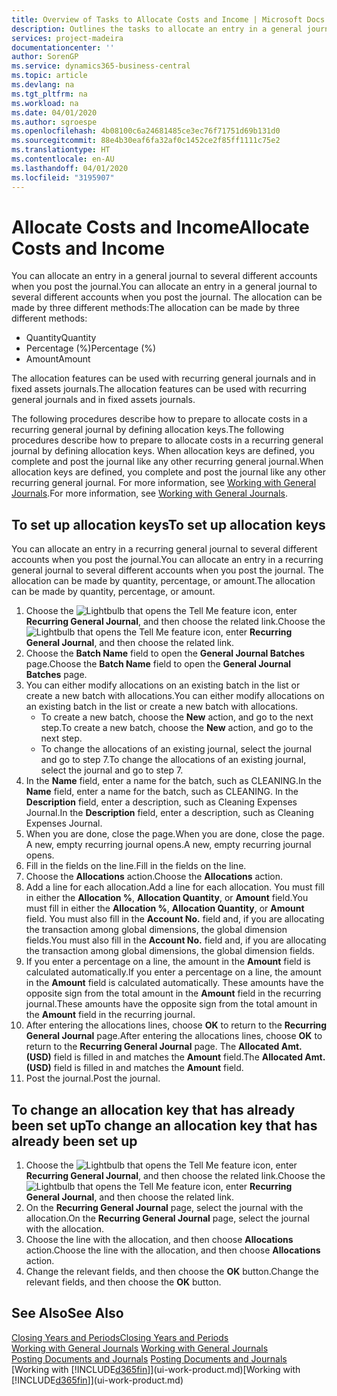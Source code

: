 ```yaml
---
title: Overview of Tasks to Allocate Costs and Income | Microsoft Docs
description: Outlines the tasks to allocate an entry in a general journal to several different accounts when you post the journal.
services: project-madeira
documentationcenter: ''
author: SorenGP
ms.service: dynamics365-business-central
ms.topic: article
ms.devlang: na
ms.tgt_pltfrm: na
ms.workload: na
ms.date: 04/01/2020
ms.author: sgroespe
ms.openlocfilehash: 4b08100c6a24681485ce3ec76f71751d69b131d0
ms.sourcegitcommit: 88e4b30eaf6fa32af0c1452ce2f85ff1111c75e2
ms.translationtype: HT
ms.contentlocale: en-AU
ms.lasthandoff: 04/01/2020
ms.locfileid: "3195907"
---
```

# <a name="allocate-costs-and-income"></a><span data-ttu-id="68e12-103">Allocate Costs and Income</span><span class="sxs-lookup"><span data-stu-id="68e12-103">Allocate Costs and Income</span></span>
<span data-ttu-id="68e12-104">You can allocate an entry in a general journal to several different accounts when you post the journal.</span><span class="sxs-lookup"><span data-stu-id="68e12-104">You can allocate an entry in a general journal to several different accounts when you post the journal.</span></span> <span data-ttu-id="68e12-105">The allocation can be made by three different methods:</span><span class="sxs-lookup"><span data-stu-id="68e12-105">The allocation can be made by three different methods:</span></span>

* <span data-ttu-id="68e12-106">Quantity</span><span class="sxs-lookup"><span data-stu-id="68e12-106">Quantity</span></span>
* <span data-ttu-id="68e12-107">Percentage (%)</span><span class="sxs-lookup"><span data-stu-id="68e12-107">Percentage (%)</span></span>
* <span data-ttu-id="68e12-108">Amount</span><span class="sxs-lookup"><span data-stu-id="68e12-108">Amount</span></span>

<span data-ttu-id="68e12-109">The allocation features can be used with recurring general journals and in fixed assets journals.</span><span class="sxs-lookup"><span data-stu-id="68e12-109">The allocation features can be used with recurring general journals and in fixed assets journals.</span></span>
<!--You can also distribute the cost or revenue of a line to an intercompany partner when you post a sales or purchase document. When you post the document, a line will be posted in your general journal, and a corresponding line will be created in the intercompany outbox.-->

<span data-ttu-id="68e12-110">The following procedures describe how to prepare to allocate costs in a recurring general journal by defining allocation keys.</span><span class="sxs-lookup"><span data-stu-id="68e12-110">The following procedures describe how to prepare to allocate costs in a recurring general journal by defining allocation keys.</span></span> <span data-ttu-id="68e12-111">When allocation keys are defined, you complete and post the journal like any other recurring general journal.</span><span class="sxs-lookup"><span data-stu-id="68e12-111">When allocation keys are defined, you complete and post the journal like any other recurring general journal.</span></span> <span data-ttu-id="68e12-112">For more information, see [Working with General Journals](ui-work-general-journals.md).</span><span class="sxs-lookup"><span data-stu-id="68e12-112">For more information, see [Working with General Journals](ui-work-general-journals.md).</span></span>

## <a name="to-set-up-allocation-keys"></a><span data-ttu-id="68e12-113">To set up allocation keys</span><span class="sxs-lookup"><span data-stu-id="68e12-113">To set up allocation keys</span></span>
<span data-ttu-id="68e12-114">You can allocate an entry in a recurring general journal to several different accounts when you post the journal.</span><span class="sxs-lookup"><span data-stu-id="68e12-114">You can allocate an entry in a recurring general journal to several different accounts when you post the journal.</span></span> <span data-ttu-id="68e12-115">The allocation can be made by quantity, percentage, or amount.</span><span class="sxs-lookup"><span data-stu-id="68e12-115">The allocation can be made by quantity, percentage, or amount.</span></span>
1. <span data-ttu-id="68e12-116">Choose the ![Lightbulb that opens the Tell Me feature](media/ui-search/search_small.png "Tell me what you want to do") icon, enter **Recurring General Journal**, and then choose the related link.</span><span class="sxs-lookup"><span data-stu-id="68e12-116">Choose the ![Lightbulb that opens the Tell Me feature](media/ui-search/search_small.png "Tell me what you want to do") icon, enter **Recurring General Journal**, and then choose the related link.</span></span>
2. <span data-ttu-id="68e12-117">Choose the **Batch Name** field to open the **General Journal Batches** page.</span><span class="sxs-lookup"><span data-stu-id="68e12-117">Choose the **Batch Name** field to open the **General Journal Batches** page.</span></span>
3. <span data-ttu-id="68e12-118">You can either modify allocations on an existing batch in the list or create a new batch with allocations.</span><span class="sxs-lookup"><span data-stu-id="68e12-118">You can either modify allocations on an existing batch in the list or create a new batch with allocations.</span></span>
   * <span data-ttu-id="68e12-119">To create a new batch, choose the **New** action, and go to the next step.</span><span class="sxs-lookup"><span data-stu-id="68e12-119">To create a new batch, choose the **New** action, and go to the next step.</span></span>
   * <span data-ttu-id="68e12-120">To change the allocations of an existing journal, select the journal and go to step 7.</span><span class="sxs-lookup"><span data-stu-id="68e12-120">To change the allocations of an existing journal, select the journal and go to step 7.</span></span>    
4. <span data-ttu-id="68e12-121">In the **Name** field, enter a name for the batch, such as CLEANING.</span><span class="sxs-lookup"><span data-stu-id="68e12-121">In the **Name** field, enter a name for the batch, such as CLEANING.</span></span> <span data-ttu-id="68e12-122">In the **Description** field, enter a description, such as Cleaning Expenses Journal.</span><span class="sxs-lookup"><span data-stu-id="68e12-122">In the **Description** field, enter a description, such as Cleaning Expenses Journal.</span></span>
5. <span data-ttu-id="68e12-123">When you are done, close the page.</span><span class="sxs-lookup"><span data-stu-id="68e12-123">When you are done, close the page.</span></span> <span data-ttu-id="68e12-124">A new, empty recurring journal opens.</span><span class="sxs-lookup"><span data-stu-id="68e12-124">A new, empty recurring journal opens.</span></span>
6. <span data-ttu-id="68e12-125">Fill in the fields on the line.</span><span class="sxs-lookup"><span data-stu-id="68e12-125">Fill in the fields on the line.</span></span>
7. <span data-ttu-id="68e12-126">Choose the **Allocations** action.</span><span class="sxs-lookup"><span data-stu-id="68e12-126">Choose the **Allocations** action.</span></span>
8. <span data-ttu-id="68e12-127">Add a line for each allocation.</span><span class="sxs-lookup"><span data-stu-id="68e12-127">Add a line for each allocation.</span></span> <span data-ttu-id="68e12-128">You must fill in either the **Allocation %**, **Allocation Quantity**, or **Amount** field.</span><span class="sxs-lookup"><span data-stu-id="68e12-128">You must fill in either the **Allocation %**, **Allocation Quantity**, or **Amount** field.</span></span> <span data-ttu-id="68e12-129">You must also fill in the **Account No.** field and, if you are allocating the transaction among global dimensions, the global dimension fields.</span><span class="sxs-lookup"><span data-stu-id="68e12-129">You must also fill in the **Account No.** field and, if you are allocating the transaction among global dimensions, the global dimension fields.</span></span>
9. <span data-ttu-id="68e12-130">If you enter a percentage on a line, the amount in the **Amount** field is calculated automatically.</span><span class="sxs-lookup"><span data-stu-id="68e12-130">If you enter a percentage on a line, the amount in the **Amount** field is calculated automatically.</span></span> <span data-ttu-id="68e12-131">These amounts have the opposite sign from the total amount in the **Amount** field in the recurring journal.</span><span class="sxs-lookup"><span data-stu-id="68e12-131">These amounts have the opposite sign from the total amount in the **Amount** field in the recurring journal.</span></span>
10. <span data-ttu-id="68e12-132">After entering the allocations lines, choose **OK** to return to the **Recurring General Journal** page.</span><span class="sxs-lookup"><span data-stu-id="68e12-132">After entering the allocations lines, choose **OK** to return to the **Recurring General Journal** page.</span></span> <span data-ttu-id="68e12-133">The **Allocated Amt. (USD)** field is filled in and matches the **Amount** field.</span><span class="sxs-lookup"><span data-stu-id="68e12-133">The **Allocated Amt. (USD)** field is filled in and matches the **Amount** field.</span></span>
11. <span data-ttu-id="68e12-134">Post the journal.</span><span class="sxs-lookup"><span data-stu-id="68e12-134">Post the journal.</span></span>

## <a name="to-change-an-allocation-key-that-has-already-been-set-up"></a><span data-ttu-id="68e12-135">To change an allocation key that has already been set up</span><span class="sxs-lookup"><span data-stu-id="68e12-135">To change an allocation key that has already been set up</span></span>
1. <span data-ttu-id="68e12-136">Choose the ![Lightbulb that opens the Tell Me feature](media/ui-search/search_small.png "Tell me what you want to do") icon, enter **Recurring General Journal**, and then choose the related link.</span><span class="sxs-lookup"><span data-stu-id="68e12-136">Choose the ![Lightbulb that opens the Tell Me feature](media/ui-search/search_small.png "Tell me what you want to do") icon, enter **Recurring General Journal**, and then choose the related link.</span></span>
2. <span data-ttu-id="68e12-137">On the **Recurring General Journal** page, select the journal with the allocation.</span><span class="sxs-lookup"><span data-stu-id="68e12-137">On the **Recurring General Journal** page, select the journal with the allocation.</span></span>
3. <span data-ttu-id="68e12-138">Choose the line with the allocation, and then choose **Allocations** action.</span><span class="sxs-lookup"><span data-stu-id="68e12-138">Choose the line with the allocation, and then choose **Allocations** action.</span></span>
4. <span data-ttu-id="68e12-139">Change the relevant fields, and then choose the **OK** button.</span><span class="sxs-lookup"><span data-stu-id="68e12-139">Change the relevant fields, and then choose the **OK** button.</span></span>

## <a name="see-also"></a><span data-ttu-id="68e12-140">See Also</span><span class="sxs-lookup"><span data-stu-id="68e12-140">See Also</span></span>
[<span data-ttu-id="68e12-141">Closing Years and Periods</span><span class="sxs-lookup"><span data-stu-id="68e12-141">Closing Years and Periods</span></span>](year-close-years-periods.md)  
<span data-ttu-id="68e12-142">[Working with General Journals](ui-work-general-journals.md)  </span><span class="sxs-lookup"><span data-stu-id="68e12-142">[Working with General Journals](ui-work-general-journals.md)  </span></span>  
<span data-ttu-id="68e12-143">[Posting Documents and Journals](ui-post-documents-journals.md)  </span><span class="sxs-lookup"><span data-stu-id="68e12-143">[Posting Documents and Journals](ui-post-documents-journals.md)  </span></span>  
<span data-ttu-id="68e12-144">[Working with [!INCLUDE[d365fin](includes/d365fin_md.md)]](ui-work-product.md)</span><span class="sxs-lookup"><span data-stu-id="68e12-144">[Working with [!INCLUDE[d365fin](includes/d365fin_md.md)]](ui-work-product.md)</span></span>

